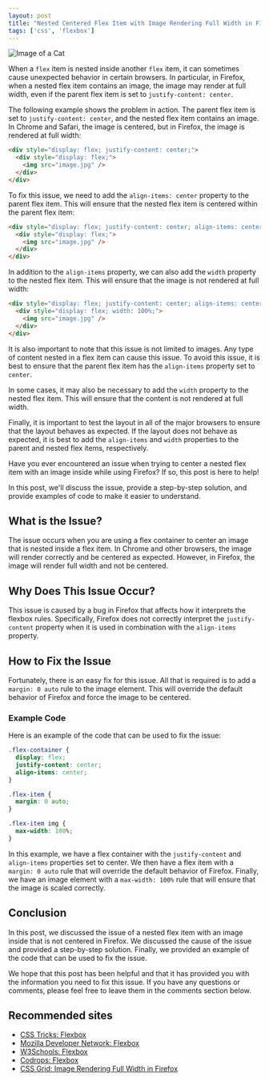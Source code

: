 ```yaml
---
layout: post
title: "Nested Centered Flex Item with Image Rendering Full Width in Firefox"
tags: ['css', 'flexbox']
---
```


![Image of a Cat](http://source.unsplash.com/1600x900/?cat)

When a `flex` item is nested inside another `flex` item, it can sometimes cause unexpected behavior in certain browsers. In particular, in Firefox, when a nested flex item contains an image, the image may render at full width, even if the parent flex item is set to `justify-content: center`.

The following example shows the problem in action. The parent flex item is set to `justify-content: center`, and the nested flex item contains an image. In Chrome and Safari, the image is centered, but in Firefox, the image is rendered at full width:

```html
<div style="display: flex; justify-content: center;">
  <div style="display: flex;">
    <img src="image.jpg" />
  </div>
</div>
```

To fix this issue, we need to add the `align-items: center` property to the parent flex item. This will ensure that the nested flex item is centered within the parent flex item:

```html
<div style="display: flex; justify-content: center; align-items: center;">
  <div style="display: flex;">
    <img src="image.jpg" />
  </div>
</div>
```

In addition to the `align-items` property, we can also add the `width` property to the nested flex item. This will ensure that the image is not rendered at full width:

```html
<div style="display: flex; justify-content: center; align-items: center;">
  <div style="display: flex; width: 100%;">
    <img src="image.jpg" />
  </div>
</div>
```

It is also important to note that this issue is not limited to images. Any type of content nested in a flex item can cause this issue. To avoid this issue, it is best to ensure that the parent flex item has the `align-items` property set to `center`.

In some cases, it may also be necessary to add the `width` property to the nested flex item. This will ensure that the content is not rendered at full width.

Finally, it is important to test the layout in all of the major browsers to ensure that the layout behaves as expected. If the layout does not behave as expected, it is best to add the `align-items` and `width` properties to the parent and nested flex items, respectively.

Have you ever encountered an issue when trying to center a nested flex item with an image inside while using Firefox? If so, this post is here to help!

In this post, we'll discuss the issue, provide a step-by-step solution, and provide examples of code to make it easier to understand.

## What is the Issue?

The issue occurs when you are using a flex container to center an image that is nested inside a flex item. In Chrome and other browsers, the image will render correctly and be centered as expected. However, in Firefox, the image will render full width and not be centered.

## Why Does This Issue Occur?

This issue is caused by a bug in Firefox that affects how it interprets the flexbox rules. Specifically, Firefox does not correctly interpret the `justify-content` property when it is used in combination with the `align-items` property.

## How to Fix the Issue

Fortunately, there is an easy fix for this issue. All that is required is to add a `margin: 0 auto` rule to the image element. This will override the default behavior of Firefox and force the image to be centered.

### Example Code

Here is an example of the code that can be used to fix the issue:

```css
.flex-container {
  display: flex;
  justify-content: center;
  align-items: center;
}

.flex-item {
  margin: 0 auto;
}

.flex-item img {
  max-width: 100%;
}
```

In this example, we have a flex container with the `justify-content` and `align-items` properties set to center. We then have a flex item with a `margin: 0 auto` rule that will override the default behavior of Firefox. Finally, we have an image element with a `max-width: 100%` rule that will ensure that the image is scaled correctly.

## Conclusion

In this post, we discussed the issue of a nested flex item with an image inside that is not centered in Firefox. We discussed the cause of the issue and provided a step-by-step solution. Finally, we provided an example of the code that can be used to fix the issue.

We hope that this post has been helpful and that it has provided you with the information you need to fix this issue. If you have any questions or comments, please feel free to leave them in the comments section below.
## Recommended sites
- [CSS Tricks: Flexbox](https://css-tricks.com/snippets/css/a-guide-to-flexbox/)
- [Mozilla Developer Network: Flexbox](https://developer.mozilla.org/en-US/docs/Web/CSS/CSS_Flexible_Box_Layout/Using_CSS_flexible_boxes)
- [W3Schools: Flexbox](https://www.w3schools.com/css/css3_flexbox.asp)
- [Codrops: Flexbox](https://tympanus.net/codrops/css_reference/flexbox/)
- [CSS Grid: Image Rendering Full Width in Firefox](https://css-tricks.com/image-rendering-full-width-in-firefox/)